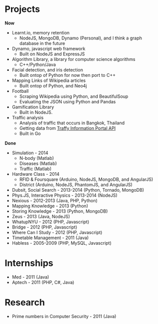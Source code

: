 Projects
========

**Now**

- Learnt.io, memory retention
	- NodeJS, MongoDB, Dynamo (Personal), and I think a graph database in the future
- Dynamo, javascript web framework
	- Built on NodeJS and ExpressJS
- Algorithm Library, a library for computer science algorithms
	- C++/Python/Java
- Facial detection, and iris detection
	- Built ontop of Python for now then port to C++
- Mapping Links of Wikipedia articles
	- Built ontop of Python, and Neo4j
- Football
	- Scraping Wikipedia using Python, and BeautifulSoup
	- Evaluating the JSON using Python and Pandas
- Gamification Library 
	- Built in NodeJS.
- Traffic analysis
	- Analysis of traffic that occurs in Bangkok, Thailand
	- Getting data from [Traffy Information Portal API](http://its.nectec.or.th)
	- Built in Go

**Done**

- Simulation - 2014
	- N-body (Matlab)
	- Diseases (Matlab)
	- Traffic (Matlab)
- Hardware Class - 2014
	- RFID & Foursquare (Arduino, NodeJS, MongoDB, and AngularJS)
	- District (Arduino, NodeJS, PhantomJS, and AngularJS)
- Dubsit, Social Search - 2013-2014 (Python, Tornado, MongoDB)
- Phys.JS, Interactive Physics - 2013-2014 (NodeJS)
- Nexious - 2012-2013 (Java, PHP, Python)
- Mapping Knowledge - 2013 (Python)
- Storing Knowledge - 2013 (Python, MongoDB)
- Zeus - 2013 (Java, NodeJS)
- WhatupNYU - 2012 (PHP, Javascript)
- Bridge - 2012 (PHP, Javascript)
- Where Can I Study - 2012 (PHP, Javascript)
- Timetable Management - 2011 (Java)
- Habless - 2005-2009 (PHP, MySQL, Javascript)

Internships
========

- Med - 2011 (Java)
- Aptech - 2011 (PHP, C#, Java)

Research
========

- Prime numbers in Computer Security - 2011 (Java)
